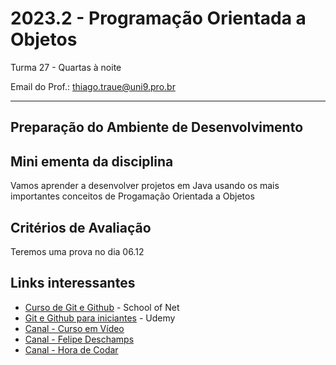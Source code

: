 # 2023.2 - Programação Orientada a Objetos

Turma 27 - Quartas à noite

Email do Prof.: thiago.traue@uni9.pro.br

***

## Preparação do Ambiente de Desenvolvimento

## Mini ementa da disciplina

Vamos aprender a desenvolver projetos em Java usando os mais importantes conceitos de Progamação Orientada a Objetos

## Critérios de Avaliação

Teremos uma prova no dia 06.12


## Links interessantes

- [Curso de Git e Github](https://www.schoolofnet.com/curso/git/controle-de-versao/git-e-github/) - School of Net
- [Git e Github para iniciantes](https://www.udemy.com/course/git-e-github-para-iniciantes/) - Udemy
- [Canal - Curso em Vídeo](https://www.youtube.com/@CursoemVideo)
- [Canal - Felipe Deschamps](https://www.youtube.com/@FilipeDeschamps)
- [Canal - Hora de Codar](https://www.youtube.com/@MatheusBattisti)
  
